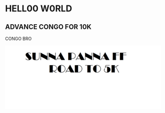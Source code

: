 <html>
      <head>
            <title> hell00</TITLE>
      </head>
      <body>
            <h1> HELL00 W0RLD </h1>
            <h2> ADVANCE CONGO FOR 10K </h2>
            <p>  CONGO BRO </p>
            <img src="B2F SUNNA PANNA.PNG" />
       </body>
</html>
